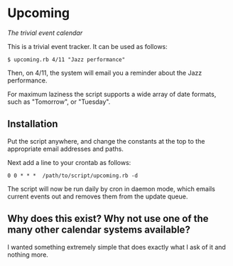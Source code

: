 # Upcoming

*The trivial event calendar*

This is a trivial event tracker. It can be used as follows:

```
$ upcoming.rb 4/11 "Jazz performance"
```

Then, on 4/11, the system will email you a reminder about the Jazz performance.

For maximum laziness the script supports a wide array of date formats, such as "Tomorrow", or "Tuesday".

## Installation

Put the script anywhere, and change the constants at the top to the appropriate email addresses and paths.

Next add a line to your crontab as follows:

```
0 0 * * *  /path/to/script/upcoming.rb -d
```

The script will now be run daily by cron in daemon mode, which emails current events out and removes them from the update queue.

## Why does this exist? Why not use one of the many other calendar systems available?

I wanted something extremely simple that does exactly what I ask of it and nothing more.
